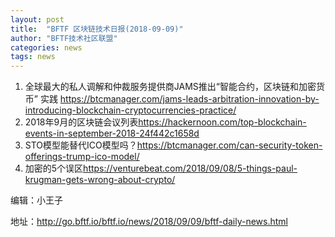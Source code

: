 ```yaml
---
layout: post
title:  "BFTF 区块链技术日报(2018-09-09)"
author: "BFTF技术社区联盟"
categories: news
tags: news
---
```


1. 全球最大的私人调解和仲裁服务提供商JAMS推出“智能合约，区块链和加密货币” 实践 <https://btcmanager.com/jams-leads-arbitration-innovation-by-introducing-blockchain-cryptocurrencies-practice/>
2. 2018年9月的区块链会议列表<https://hackernoon.com/top-blockchain-events-in-september-2018-24f442c1658d>
3. STO模型能替代ICO模型吗？<https://btcmanager.com/can-security-token-offerings-trump-ico-model/>
4. 加密的5个误区<https://venturebeat.com/2018/09/08/5-things-paul-krugman-gets-wrong-about-crypto/>

编辑：小王子

地址：<http://go.bftf.io/bftf.io/news/2018/09/09/bftf-daily-news.html>